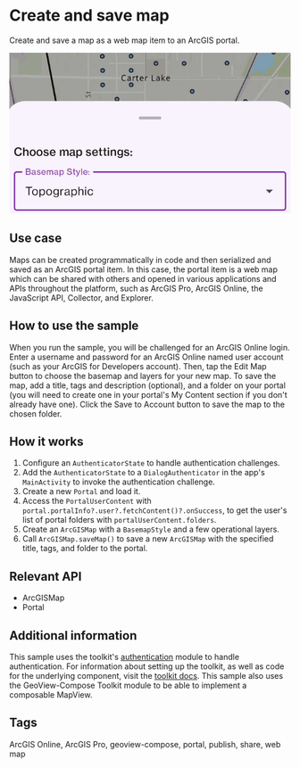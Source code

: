 # Create and save map

Create and save a map as a web map item to an ArcGIS portal.

![Image of create and save map](create-and-save-map.png)

## Use case

Maps can be created programmatically in code and then serialized and saved as an ArcGIS portal item. In this case, the portal item is a web map which can be shared with others and opened in various applications and APIs throughout the platform, such as ArcGIS Pro, ArcGIS Online, the JavaScript API, Collector, and Explorer.

## How to use the sample

When you run the sample, you will be challenged for an ArcGIS Online login. Enter a username and password for an ArcGIS Online named user account (such as your ArcGIS for Developers account). Then, tap the Edit Map button to choose the basemap and layers for your new map. To save the map, add a title, tags and description (optional), and a folder on your portal (you will need to create one in your portal's My Content section if you don't already have one). Click the Save to Account button to save the map to the chosen folder.

## How it works

1. Configure an `AuthenticatorState` to handle authentication challenges.
2. Add the `AuthenticatorState` to a `DialogAuthenticator` in the app's `MainActivity` to invoke the authentication challenge.
3. Create a new `Portal` and load it.
4. Access the `PortalUserContent` with `portal.portalInfo?.user?.fetchContent()?.onSuccess`, to get the user's list of portal folders with `portalUserContent.folders`.
5. Create an `ArcGISMap` with a `BasemapStyle` and a few operational layers.
6. Call `ArcGISMap.saveMap()` to save a new `ArcGISMap` with the specified title, tags, and folder to the portal.

## Relevant API

* ArcGISMap
* Portal

## Additional information

This sample uses the toolkit's [authentication](https://github.com/Esri/arcgis-maps-sdk-kotlin-toolkit/tree/main/toolkit/authentication#authenticator) module to handle authentication. For information about setting up the toolkit, as well as code for the underlying component, visit the [toolkit docs](https://developers.arcgis.com/kotlin/toolkit/). This sample also uses the GeoView-Compose Toolkit module to be able to implement a composable MapView.

## Tags

ArcGIS Online, ArcGIS Pro, geoview-compose, portal, publish, share, web map
